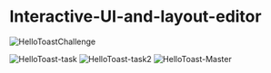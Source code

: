 # Interactive-UI-and-layout-editor
 ![HelloToastChallenge](https://user-images.githubusercontent.com/81136850/145679830-cf90ec2a-76cb-4e43-b551-d4f220edf7fe.gif)

![HelloToast-task](https://user-images.githubusercontent.com/81136850/145679833-6d697c40-929d-4903-9dd5-337dd456d397.gif)
![HelloToast-task2](https://user-images.githubusercontent.com/81136850/145679835-e394cc9f-929f-466f-9592-c839364e8462.gif)
![HelloToast-Master](https://user-images.githubusercontent.com/81136850/145679837-2401849a-7d2b-43bb-a91a-4326846efeed.gif)
